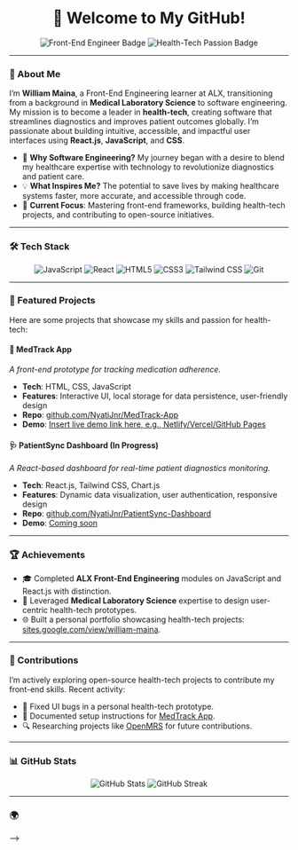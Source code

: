 <div align="center">
  <h1>👋 Welcome to My GitHub!</h1>
  <img src="https://img.shields.io/badge/Front--End%20Engineer-ALX%20Learner-blue?style=for-the-badge" alt="Front-End Engineer Badge"/>
  <img src="https://img.shields.io/badge/Passion-Health--Tech%20Solutions-red?style=for-the-badge" alt="Health-Tech Passion Badge"/>
</div>

---

### 🚀 About Me
I’m **William Maina**, a Front-End Engineering learner at ALX, transitioning from a background in **Medical Laboratory Science** to software engineering. My mission is to become a leader in **health-tech**, creating software that streamlines diagnostics and improves patient outcomes globally. I’m passionate about building intuitive, accessible, and impactful user interfaces using **React.js**, **JavaScript**, and **CSS**.

- 🌟 **Why Software Engineering?** My journey began with a desire to blend my healthcare expertise with technology to revolutionize diagnostics and patient care.
- 💡 **What Inspires Me?** The potential to save lives by making healthcare systems faster, more accurate, and accessible through code.
- 🎯 **Current Focus**: Mastering front-end frameworks, building health-tech projects, and contributing to open-source initiatives.

---

### 🛠️ Tech Stack
<div align="center">
  <img src="https://img.shields.io/badge/JavaScript-ES6-yellow?style=flat-square&logo=javascript" alt="JavaScript"/>
  <img src="https://img.shields.io/badge/React.js-18-blue?style=flat-square&logo=react" alt="React"/>
  <img src="https://img.shields.io/badge/HTML5-E34F26?style=flat-square&logo=html5" alt="HTML5"/>
  <img src="https://img.shields.io/badge/CSS3-1572B6?style=flat-square&logo=css3" alt="CSS3"/>
  <img src="https://img.shields.io/badge/Tailwind_CSS-38B2AC?style=flat-square&logo=tailwind-css" alt="Tailwind CSS"/>
  <img src="https://img.shields.io/badge/Git-F05032?style=flat-square&logo=git" alt="Git"/>
</div>

---

### 🌟 Featured Projects
Here are some projects that showcase my skills and passion for health-tech:

#### 💊 MedTrack App
_A front-end prototype for tracking medication adherence._  
- **Tech**: HTML, CSS, JavaScript  
- **Features**: Interactive UI, local storage for data persistence, user-friendly design  
- **Repo**: [github.com/NyatiJnr/MedTrack-App](https://github.com/NyatiJnr/MedTrack-App)  
- **Demo**: [Insert live demo link here, e.g., Netlify/Vercel/GitHub Pages](#)

#### 🩺 PatientSync Dashboard (In Progress)
_A React-based dashboard for real-time patient diagnostics monitoring._  
- **Tech**: React.js, Tailwind CSS, Chart.js  
- **Features**: Dynamic data visualization, user authentication, responsive design  
- **Repo**: [github.com/NyatiJnr/PatientSync-Dashboard](https://github.com/NyatiJnr/PatientSync-Dashboard)  
- **Demo**: [Coming soon](#)

---

### 🏆 Achievements
- 🎓 Completed **ALX Front-End Engineering** modules on JavaScript and React.js with distinction.
- 🔬 Leveraged **Medical Laboratory Science** expertise to design user-centric health-tech prototypes.
- 🌐 Built a personal portfolio showcasing health-tech projects: [sites.google.com/view/william-maina](https://sites.google.com/view/william-maina/home).

---

### 🤝 Contributions
I’m actively exploring open-source health-tech projects to contribute my front-end skills. Recent activity:
- 🐛 Fixed UI bugs in a personal health-tech prototype.
- 📝 Documented setup instructions for [MedTrack App](https://github.com/NyatiJnr/MedTrack-App).
- 🔍 Researching projects like [OpenMRS](https://github.com/openmrs) for future contributions.

---

### 📊 GitHub Stats
<div align="center">
  <img src="https://github-readme-stats.vercel.app/api?username=NyatiJnr&show_icons=true&theme=radical" alt="GitHub Stats"/>
  <img src="https://github-readme-streak-stats.herokuapp.com/?user=NyatiJnr&theme=radical" alt="GitHub Streak"/>
</div>

---

### 🌍
-->
